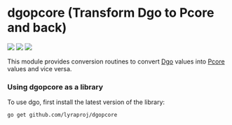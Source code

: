 # dgopcore (Transform Dgo to Pcore and back)

[![](https://goreportcard.com/badge/github.com/lyraproj/dgopcore)](https://goreportcard.com/report/github.com/lyraproj/dgopcore)
[![](https://img.shields.io/badge/godoc-reference-blue.svg)](https://godoc.org/github.com/lyraproj/dgopcore)
[![](https://github.com/lyraproj/dgopcore/workflows/Dgopcore%20Build/badge.svg)](https://github.com/lyraproj/dgopcore/actions)

This module provides conversion routines to convert [Dgo](https://github.com/lyraproj/dgo) values into
[Pcore](https://github.com/lyraproj/pcore) values and vice versa.

### Using dgopcore as a library
To use dgo, first install the latest version of the library:
```sh
go get github.com/lyraproj/dgopcore
```
